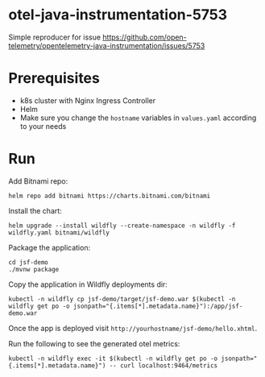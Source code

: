 # otel-java-instrumentation-5753
Simple reproducer for issue https://github.com/open-telemetry/opentelemetry-java-instrumentation/issues/5753

# Prerequisites
* k8s cluster with Nginx Ingress Controller
* Helm
* Make sure you change the `hostname` variables in `values.yaml` according to your needs

# Run
Add Bitnami repo:
```
helm repo add bitnami https://charts.bitnami.com/bitnami
```

Install the chart:
```
helm upgrade --install wildfly --create-namespace -n wildfly -f wildfly.yaml bitnami/wildfly
```

Package the application:
```
cd jsf-demo
./mvnw package
``` 
Copy the application in Wildfly deployments dir:
```
kubectl -n wildfly cp jsf-demo/target/jsf-demo.war $(kubectl -n wildfly get po -o jsonpath="{.items[*].metadata.name}"):/app/jsf-demo.war
```

Once the app is deployed visit `http://yourhostname/jsf-demo/hello.xhtml`.

Run the following to see the generated otel metrics:
```
kubectl -n wildfly exec -it $(kubectl -n wildfly get po -o jsonpath="{.items[*].metadata.name}") -- curl localhost:9464/metrics
```

